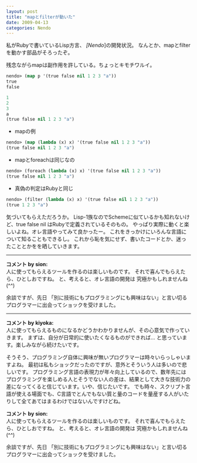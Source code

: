 ```yaml
---
layout: post
title: "mapとfilterが動いた"
date: 2009-04-13
categories: Nendo
---
```

私がRubyで書いているLisp方言、 *[Nendo*]の開発状況。
なんとか、mapとfilterを動かす部品がそろったぞ。

残念ながらmapは副作用を許している。ちょっとキモチワルイ。
```lisp
nendo> (map p '(true false nil 1 2 3 "a"))
true
false

1
2
3
a
(true false nil 1 2 3 "a")
```

- mapの例
```lisp
nendo> (map (lambda (x) x) '(true false nil 1 2 3 "a"))
(true false nil 1 2 3 "a")
```

- mapとforeachは同じなの
```lisp
nendo> (foreach (lambda (x) x) '(true false nil 1 2 3 "a"))
(true false nil 1 2 3 "a")
```

- 真偽の判定はRubyと同じ
```lisp
nendo> (filter (lambda (x) x) '(true false nil 1 2 3 "a"))
(true 1 2 3 "a")
```

気づいてもらえただろうか。
Lisp-1族なのでSchemeに似ているかも知れないけど、true false nil はRubyで定義されているそのもの。
やっぱり実際に動くと楽しいよね。オレ言語やってみて良かったー。
これをきっかけにいろんな言語について知ることもできるし。
これから恥を気にせず、書いたコードとか、迷ったこととかをを晒していきます。



---

**コメント by sion:**  
人に使ってもらえるツールを作るのは楽しいものです。
それで喜んでもらえたら、ひとしおですね。
と、考えると、オレ言語の開発は 究極かもしれませんね(^^)

余談ですが、先日 「別に技術にもプログラミングにも興味はない」と言い切るプログラマーに出会ってショックを受けました。



---

**コメント by kiyoka:**  
人に使ってもらえるものになるかどうかわかりませんが、その心意気で作っていきます。
まずは、自分が日常的に使いたくなるものができれば... と思っています。楽しみながら続けたいです。

そうそう、プログラミング自体に興味が無いプログラマーは時々いらっしゃいますよね。
最初は私もショックだったのですが、意外とそういう人は多いので悲しいです。
プログラミング言語の表現力が年々向上しているので、数年先にはプログラミングを楽しめる人とそうでない人の差は、結果として大きな技術力の差になってくると信じています。いや、信じたいです。
でも時々、スクリプト言語が使える場面でも、C言語でとんでもない質と量のコードを量産する人がいたりして全てあてはまるわけではないんですけどね。

**コメント by sion:**  
人に使ってもらえるツールを作るのは楽しいものです。
それで喜んでもらえたら、ひとしおですね。
と、考えると、オレ言語の開発は 究極かもしれませんね(^^)

余談ですが、先日 「別に技術にもプログラミングにも興味はない」と言い切るプログラマーに出会ってショックを受けました。

